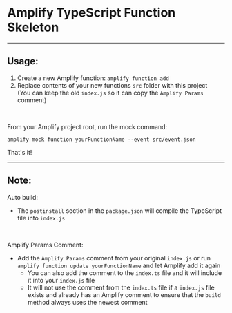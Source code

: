 # Amplify TypeScript Function Skeleton

---

## Usage:

1. Create a new Amplify function: `amplify function add`
2. Replace contents of your new functions `src` folder with this project<br>
   (You can keep the old `index.js` so it can copy the `Amplify Params` comment)

<br>

From your Amplify project root, run the mock command:

```
amplify mock function yourFunctionName --event src/event.json
```

That's it!

---

## Note:

Auto build:
- The `postinstall` section in the `package.json` will compile the TypeScript file into `index.js`

<br>

Amplify Params Comment:
- Add the `Amplify Params` comment from your original `index.js` or run `amplify function update yourFunctionName` and let Amplify add it again
  - You can also add the comment to the `index.ts` file and it will include it into your `index.js` file
  - It will not use the comment from the `index.ts` file if a `index.js` file exists and already has an Amplify comment to ensure that the `build` method always uses the newest comment
